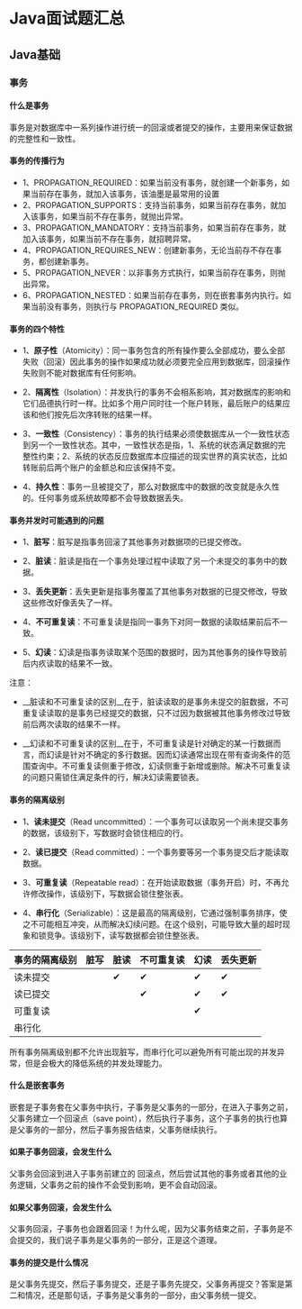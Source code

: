 # Java面试题汇总

## Java基础

### 事务

#### 什么是事务

事务是对数据库中一系列操作进行统一的回滚或者提交的操作，主要用来保证数据的完整性和一致性。

#### 事务的传播行为

* 1、PROPAGATION_REQUIRED：如果当前没有事务，就创建一个新事务，如果当前存在事务，就加入该事务，该油墨是最常用的设置
* 2、PROPAGATION_SUPPORTS：支持当前事务，如果当前存在事务，就加入该事务，如果当前不存在事务，就抛出异常。
* 3、PROPAGATION_MANDATORY：支持当前事务，如果当前存在事务，就加入该事务，如果当前不存在事务，就招聘异常。
* 4、PROPAGATION_REQUIRES_NEW：创建新事务，无论当前存不存在事务，都创建新事务。
* 5、PROPAGATION_NEVER：以非事务方式执行，如果当前存在事务，则抛出异常。
* 6、PROPAGATION_NESTED：如果当前存在事务，则在嵌套事务内执行。如果当前没有事务，则执行与 PROPAGATION_REQUIRED 类似。

#### 事务的四个特性

* 1、__原子性__（Atomicity）：同一事务包含的所有操作要么全部成功，要么全部失败（回滚）因此事务的操作如果成功就必须要完全应用到数据库，回滚操作失败则不能对数据库有任何影响。

* 2、__隔离性__（Isolation）：并发执行的事务不会相系影响，其对数据库的影响和它们品德执行时一样。比如多个用户同时往一个账户转账，最后账户的结果应该和他们按先后次序转账的结果一样。

* 3、__一致性__（Consistency）：事务的执行结果必须使数据库从一个一致性状态到另一个一致性状态。其中，一致性状态是指，1、系统的状态满足数据的完整性约束；2、系统的状态反应数据库本应描述的现实世界的真实状态，比如转账前后两个账户的金额总和应该保持不变。

* 4、__持久性__：事务一旦被提交了，那么对数据库中的数据的改变就是永久性的。任何事务或系统故障都不会导致数据丢失。

#### 事务并发时可能遇到的问题

* 1、__脏写__：脏写是指事务回滚了其他事务对数据项的已提交修改。

* 2、__脏读__：脏读是指在一个事务处理过程中读取了另一个未提交的事务中的数据。
* 3、__丢失更新__：丢失更新是指事务覆盖了其他事务对数据的已提交修改，导致这些修改好像丢失了一样。
* 4、__不可重复读__：不可重复读是指同一事务下对同一数据的读取结果前后不一致。
* 5、__幻读__：幻读是指事务读取某个范围的数据时，因为其他事务的操作导致前后内疚读取的结果不一致。

注意：

* __脏读和不可重复读的区别__在于，脏读读取的是事务未提交的脏数据，不可重复读读取的是事务已经提交的数据，只不过因为数据被其他事务修改过导致前后两次读取的结果不一样。

* __幻读和不可重复读的区别__在于，不可重复读是针对确定的某一行数据而言，而幻读是针对不确定的多行数据。因而幻读通常出现在带有查询条件的范围查询中。不可重复读侧重于修改，幻读侧重于新增或删除。解决不可重复读的问题只需锁住满足条件的行，解决幻读需要锁表。

#### 事务的隔离级别

* 1、__读未提交__（Read uncommitted）：一个事务可以读取另一个尚未提交事务的数据，该级别下，写数据时会锁住相应的行。

* 2、__读已提交__（Read committed）：一个事务要等另一个事务提交后才能读取数据。
* 3、__可重复读__（Repeatable read）：在开始读取数据（事务开启）时，不再允许修改操作，该级别下，写数据会锁住整张表。
* 4、__串行化__（Serializable）：这是最高的隔离级别，它通过强制事务排序，使之不可能相互冲突，从而解决幻续问题。在这个级别，可能导致大量的超时现象和锁竞争。该级别下，读写数据都会锁住整张表。

|事务的隔离级别|脏写|脏读|不可重复读|幻读|丢失更新|
|-|-|-|-|-|-|
|读未提交||✔|✔|✔|✔|
|读已提交|||✔|✔|✔|
|可重复读||||✔||
|串行化||||||

所有事务隔离级别都不允许出现脏写，而串行化可以避免所有可能出现的并发异常，但是会极大的降低系统的并发处理能力。

#### 什么是嵌套事务

嵌套是子事务套在父事务中执行，子事务是父事务的一部分，在进入子事务之前，父事务建立一个回滚点（save point），然后执行子事务，这个子事务的执行也算是父事务的一部分，然后子事务报告结束，父事务继续执行。

#### 如果子事务回滚，会发生什么

父事务会回滚到进入子事务前建立的 回滚点，然后尝试其他的事务或者其他的业务逻辑，父事务之前的操作不会受到影响，更不会自动回滚。

#### 如果父事务回滚，会发生什么

父事务回滚，子事务也会跟着回滚！为什么呢，因为父事务结束之前，子事务是不会提交的，我们说子事务是父事务的一部分，正是这个道理。

#### 事务的提交是什么情况

是父事务先提交，然后子事务提交，还是子事务先提交，父事务再提交？答案是第二和情况，还是那句话，子事务是父事务的一部分，由父事务统一提交。
